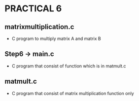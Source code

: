 # PRACTICAL 6

## matrixmultiplication.c

- C program to multiply matrix A and matrix B

## Step6 -> main.c

- C program that consist of function which is in matmult.c 

## matmult.c

- C program that consist of matrix multiplication function only



